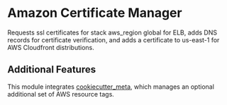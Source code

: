 # Amazon Certificate Manager

Requests ssl certificates for stack aws_region global for ELB, adds DNS records for certificate verification, and adds a certificate to us-east-1 for AWS Cloudfront distributions.

## Additional Features

This module integrates [cookiecutter_meta](../../../common/cookiecutter_meta/README.md), which manages an optional additional set of AWS resource tags.
